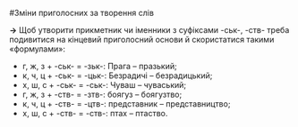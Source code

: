 #Змiни приголосних за творення слiв

<p><b>&rarr;</b> Щоб утворити прикметник чи iменники з суфiксами -ськ-, -ств-
треба подивитися на кiнцевий приголосний основи й скористатися такими «формулами»:</p>

<ul>
<li> г, ж, з + -ськ- = -зьк-: Прага – празький;</li>
<li> к, ч, ц + -ськ- = -цьк-: Безрадичi – безрадицький;</li>
<li> х, ш, с + -ськ- = -ськ-: Чуваш – чуваський;</li>
<li> г, ж, з + -ств- = -зтв-: боягуз – боягузтво;</li>
<li> к, ч, ц + -ств- = -цтв-: представник – представництво;</li>
<li> х, ш, с + -ств- = -ств-: птах – птаство.</li>
</ul>